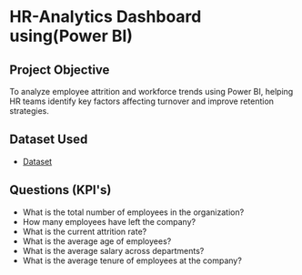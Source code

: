 # HR-Analytics Dashboard using(Power BI)
## Project Objective 
To analyze employee attrition and workforce trends using Power BI, helping HR teams identify key factors affecting turnover and improve retention strategies.

## Dataset Used
- <a href="https://github.com/Mubasheerashirur/HR-Analytics/blob/main/HR_Analytics.csv">Dataset</a>

## Questions (KPI's)
- What is the total number of employees in the organization?
- How many employees have left the company?
- What is the current attrition rate?
- What is the average age of employees?
- What is the average salary across departments?
- What is the average tenure of employees at the company?
